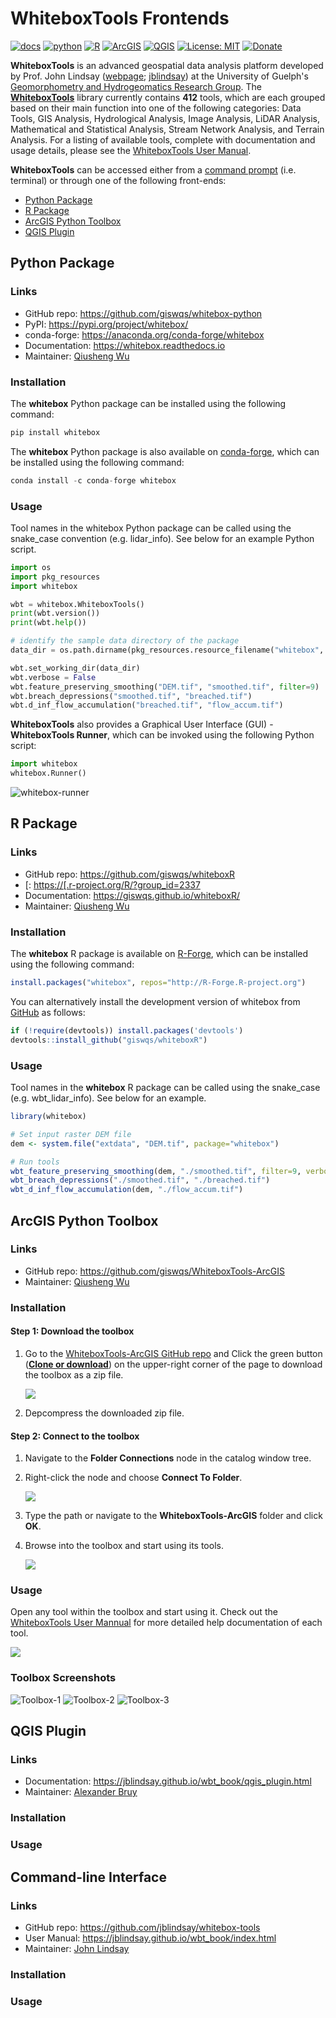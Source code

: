 # WhiteboxTools Frontends 

[![docs](https://img.shields.io/badge/whitebox-docs-brightgreen.svg)](https://jblindsay.github.io/wbt_book)
[![python](https://img.shields.io/badge/whitebox-Python-blue.svg)](https://github.com/giswqs/whitebox-python)
[![R](https://img.shields.io/badge/whitebox-R-green.svg)](https://github.com/giswqs/whiteboxR)
[![ArcGIS](https://img.shields.io/badge/whitebox-ArcGIS-brightgreen.svg)](https://github.com/giswqs/WhiteboxTools-ArcGIS)
[![QGIS](https://img.shields.io/badge/whitebox-QGIS-orange.svg)](https://jblindsay.github.io/wbt_book/qgis_plugin.html)
[![License: MIT](https://img.shields.io/badge/License-MIT-yellow.svg)](https://opensource.org/licenses/MIT)
[![Donate](https://img.shields.io/badge/Donate-Buy%20me%20a%20coffee-yellowgreen.svg)](https://www.buymeacoffee.com/giswqs)

**WhiteboxTools** is an advanced geospatial data analysis platform developed by Prof. John Lindsay ([webpage](https://jblindsay.github.io/ghrg/index.html); [jblindsay](https://github.com/jblindsay)) at the University of Guelph's [Geomorphometry and Hydrogeomatics Research Group](https://jblindsay.github.io/ghrg/index.html). The **[WhiteboxTools](https://github.com/jblindsay/whitebox-tools)** library currently contains **412** tools, which are each grouped based on their main function into one of the following categories: Data Tools, GIS Analysis, Hydrological Analysis, Image Analysis, LiDAR Analysis, Mathematical and Statistical Analysis, Stream Network Analysis, and Terrain Analysis. For a listing of available tools, complete with documentation and usage details, please see the [WhiteboxTools User Manual](https://jblindsay.github.io/wbt_book/available_tools/index.html).

**WhiteboxTools** can be accessed either from a [command prompt](#cmd) (i.e. terminal) or through one of the following front-ends:

* [Python Package](#python)
* [R Package](#r)
* [ArcGIS Python Toolbox](#arcgis)
* [QGIS Plugin](#QGIS)

## Python Package <a class='anchor' id='python'></a>

### Links

* GitHub repo: <https://github.com/giswqs/whitebox-python>
* PyPI: <https://pypi.org/project/whitebox/>
* conda-forge: <https://anaconda.org/conda-forge/whitebox>
* Documentation: <https://whitebox.readthedocs.io>
* Maintainer: [Qiusheng Wu](https://wetlands.io)

### Installation

The **whitebox** Python package can be installed using the following command:

```Python
pip install whitebox
```

The **whitebox** Python package is also available on [conda-forge](https://anaconda.org/conda-forge/whitebox), which can be installed using the following command:

```Python
conda install -c conda-forge whitebox
```

### Usage

Tool names in the whitebox Python package can be called using the snake_case convention (e.g. lidar_info). See below for an example Python script.

```Python
import os
import pkg_resources
import whitebox

wbt = whitebox.WhiteboxTools()
print(wbt.version())
print(wbt.help())

# identify the sample data directory of the package
data_dir = os.path.dirname(pkg_resources.resource_filename("whitebox", 'testdata/'))

wbt.set_working_dir(data_dir)
wbt.verbose = False
wbt.feature_preserving_smoothing("DEM.tif", "smoothed.tif", filter=9)
wbt.breach_depressions("smoothed.tif", "breached.tif")
wbt.d_inf_flow_accumulation("breached.tif", "flow_accum.tif")
```

**WhiteboxTools** also provides a Graphical User Interface (GUI) - **WhiteboxTools Runner**, which can be invoked using the following Python script:

```Python
import whitebox
whitebox.Runner()
```
![whitebox-runner](https://wetlands.io/file/images/whitebox.png)


## R Package <a class='anchor' id='r'></a>

### Links

* GitHub repo: <https://github.com/giswqs/whiteboxR>
* [: <https://[.r-project.org/R/?group_id=2337>
* Documentation: <https://giswqs.github.io/whiteboxR/>
* Maintainer: [Qiusheng Wu](https://wetlands.io)


### Installation

The **whitebox** R package is available on [R-Forge](https://r-forge.r-project.org/R/?group_id=2337), which can be installed using the following command: 

```R
install.packages("whitebox", repos="http://R-Forge.R-project.org")
```

You can alternatively install the development version of whitebox from [GitHub](https://github.com/giswqs/whiteboxR) as follows:

```R
if (!require(devtools)) install.packages('devtools')
devtools::install_github("giswqs/whiteboxR")
```

### Usage

Tool names in the **whitebox** R package can be called using the snake_case (e.g. wbt_lidar_info). See below for an example.

```R
library(whitebox)

# Set input raster DEM file
dem <- system.file("extdata", "DEM.tif", package="whitebox")

# Run tools
wbt_feature_preserving_smoothing(dem, "./smoothed.tif", filter=9, verbose_mode = TRUE)
wbt_breach_depressions("./smoothed.tif", "./breached.tif")
wbt_d_inf_flow_accumulation(dem, "./flow_accum.tif")
```

## ArcGIS Python Toolbox<a class='anchor' id='arcgis'></a>

### Links

* GitHub repo: <https://github.com/giswqs/WhiteboxTools-ArcGIS>
* Maintainer: [Qiusheng Wu](https://wetlands.io)

### Installation

#### Step 1: Download the toolbox

1. Go to the [WhiteboxTools-ArcGIS GitHub repo](https://github.com/giswqs/WhiteboxTools-ArcGIS) and Click the green button (**[Clone or download](https://gishub.org/whitebox-arcgis-download)**) on the upper-right corner of the page to download the toolbox as a zip file.

    ![](https://i.imgur.com/2xQkxCY.png)

2. Depcompress the downloaded zip file.

#### Step 2: Connect to the toolbox

1. Navigate to the **Folder Connections** node in the catalog window tree.

2. Right-click the node and choose **Connect To Folder**.

    ![](https://i.imgur.com/uKK1Yel.png)

3. Type the path or navigate to the **WhiteboxTools-ArcGIS** folder and click **OK**.

4. Browse into the toolbox and start using its tools.

    ![](https://i.imgur.com/JcdNBnt.png)

### Usage

Open any tool within the toolbox and start using it. Check out the [WhiteboxTools User Mannual](https://jblindsay.github.io/wbt_book/) for more detailed help documentation of each tool.

![](https://i.imgur.com/4c9RLZY.png)


### Toolbox Screenshots

![Toolbox-1](https://raw.githubusercontent.com/giswqs/WhiteboxTools-ArcGIS/master/screenshots/Toolbox-1.png)
![Toolbox-2](https://raw.githubusercontent.com/giswqs/WhiteboxTools-ArcGIS/master/screenshots/Toolbox-2.png)
![Toolbox-3](https://raw.githubusercontent.com/giswqs/WhiteboxTools-ArcGIS/master/screenshots/Toolbox-3.png)

## QGIS Plugin <a class='anchor' id='qgis'></a>

### Links

* Documentation: <https://jblindsay.github.io/wbt_book/qgis_plugin.html>
* Maintainer: [Alexander Bruy](https://wiki.osgeo.org/wiki/User:Alexbruy)

### Installation

### Usage

## Command-line Interface <a class='anchor' id='cmd'></a>

### Links

* GitHub repo: <https://github.com/jblindsay/whitebox-tools>
* User Manual: <https://jblindsay.github.io/wbt_book/index.html>
* Maintainer: [John Lindsay](https://jblindsay.github.io/ghrg/index.html)

### Installation

### Usage

